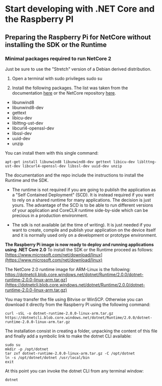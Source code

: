 # Start developing with .NET Core and the Raspberry PI
## Preparing the Raspberry Pi for NetCore without installing the SDK or the Runtime

### Minimal packages required to run NetCore 2

Just be sure to use the "Stretch" version of a Debian derived distribution.

1. Open a terminal with sudo privileges
sudo su

2. Install the following packages. The list was taken from the documentation [here](https://docs.microsoft.com/en-us/dotnet/core/linux-prerequisites?tabs=netcore2x) or the NetCore repository [here](https://github.com/dotnet/core/blob/master/Documentation/prereqs.md).
- libunwind8
- libunwind8-dev
- gettext
- libicu-dev
- liblttng-ust-dev
- libcurl4-openssl-dev
- libssl-dev
- uuid-dev
- unzip

You can install them with this single command:
```
apt-get install libunwind8 libunwind8-dev gettext libicu-dev liblttng-ust-dev libcurl4-openssl-dev libssl-dev uuid-dev unzip
```
The documentation and the repo include the instructions to install the Runtime and the SDK.

- The runtime is not required if you are going to publish the application as a "Self Contained Deployment" (SCD). It is instead required if you want to rely on a shared runtime for many applications. The decision is just yours. The advantage of the SCD is to be able to run different versions of your application and CoreCLR runtime side-by-side which can be precious in a production environment.

- The sdk is not available (at the time of writing). It is just needed if you want to create, compile and publish your application on the device itself and it is normally used only on a development or prototype environment.

**The Raspberry Pi image is now ready to deploy and running applications using .NET Core 2.0**
To install the SDK or the Runtime proceed as follows:
[https://www.microsoft.com/net/download/linux](https://www.microsoft.com/net/download/linux)

The NetCore 2.0 runtime image for ARM-Linux is the following:
https://dotnetcli.blob.core.windows.net/dotnet/Runtime/2.0.0/dotnet-runtime-2.0.0-linux-arm.tar.gz](https://dotnetcli.blob.core.windows.net/dotnet/Runtime/2.0.0/dotnet-runtime-2.0.0-linux-arm.tar.gz)

You may transfer the file using Bitvise or WinSCP. Otherwise you can download it directly from the Raspberry PI using the following command:
```
curl -sSL -o dotnet-runtime-2.0.0-linux-arm.tar.gz https://dotnetcli.blob.core.windows.net/dotnet/Runtime/2.0.0/dotnet-runtime-2.0.0-linux-arm.tar.gz
```
The installation consist in creating a folder, unpacking the content of this file and finally add a symbolic link to make the dotnet CLI available:
```
sudo su
mkdir -p /opt/dotnet
tar zxf dotnet-runtime-2.0.0-linux-arm.tar.gz -C /opt/dotnet
ln -s /opt/dotnet/dotnet /usr/local/bin
exit
```
At this point you can invoke the dotnet CLI from any terminal window:
```
dotnet
```
